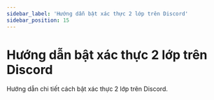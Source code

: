 ```yaml
---
sidebar_label: 'Hướng dẫn bật xác thực 2 lớp trên Discord'
sidebar_position: 15
---
```


# Hướng dẫn bật xác thực 2 lớp trên Discord

Hướng dẫn chi tiết cách bật xác thực 2 lớp trên Discord.


